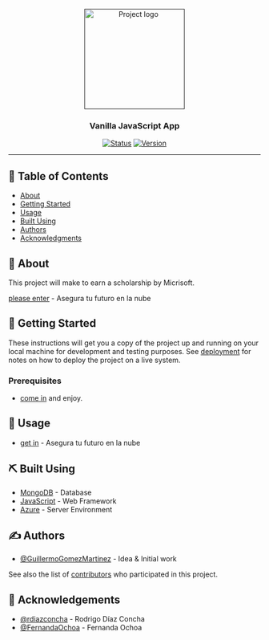 <p align="center">
  <a href="" rel="noopener">
 <img width=200px height=200px src="https://githubcampus.expert/assets/images/ce-flag.png" alt="Project logo"></a>
</p>

<h3 align="center">Vanilla JavaScript App</h3>

<div align="center">

[![Status](https://img.shields.io/badge/status-active-success.svg)]()
[![Version](https://img.shields.io/badge/Version-4.0-red)](/LICENSE)

</div>

---

## 📝 Table of Contents

- [About](#about)
- [Getting Started](#getting_started)
- [Usage](#usage)
- [Built Using](#built_using)
- [Authors](#authors)
- [Acknowledgments](#acknowledgement)

## 🧐 About <a name = "about"></a>

This project will make to earn a scholarship by Micrisoft.

[please enter](https://jolly-mud-08b7d2a10.azurestaticapps.net/#footer) - Asegura tu futuro en la nube


## 🏁 Getting Started <a name = "getting_started"></a>

These instructions will get you a copy of the project up and running on your local machine for development and testing purposes. See [deployment](#deployment) for notes on how to deploy the project on a live system.

### Prerequisites

- [come in](https://jolly-mud-08b7d2a10.azurestaticapps.net/#footer) and enjoy.


## 🎈 Usage <a name="usage"></a>

- [get in](https://jolly-mud-08b7d2a10.azurestaticapps.net/#footer) - Asegura tu futuro en la nube


## ⛏️ Built Using <a name = "built_using"></a>

- [MongoDB](https://www.mongodb.com/) - Database
- [JavaScript](https://www.javascript.com) - Web Framework
- [Azure](https://portal.azure.com) - Server Environment

## ✍️ Authors <a name = "authors"></a>

- [@GuillermoGomezMartinez](https://github.com/GuillermoGomezMartinez) - Idea & Initial work

See also the list of [contributors](https://github.com/kylelobo/The-Documentation-Compendium/contributors) who participated in this project.

## 🎉 Acknowledgements <a name = "acknowledgement"></a>

- [@rdiazconcha](https://github.com/rdiazconcha) - Rodrigo Díaz Concha
- [@FernandaOchoa](https://github.com/FernandaOchoa) - Fernanda Ochoa
